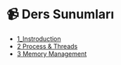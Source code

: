 # 📹 Ders Sunumları

<!--Index-->

- [1_Instroduction](1_Instroduction.pdf)
- [2 Process & Threads](2%20Process%20%26%20Threads.pdf)
- [3 Memory Management](3%20Memory%20Management.pdf)

<!--Index-->
